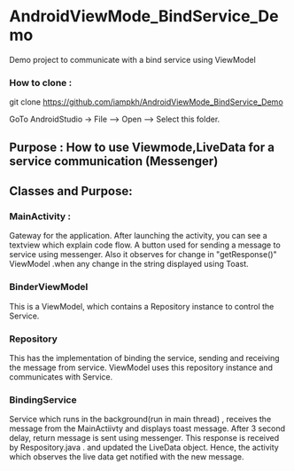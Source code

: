 # AndroidViewMode_BindService_Demo
Demo project to communicate with a bind service using ViewModel
### How to clone :
 git clone https://github.com/iampkh/AndroidViewMode_BindService_Demo

 GoTo AndroidStudio -> File --> Open --> Select this folder.
 

## Purpose : How to use Viewmode,LiveData for a service communication (Messenger)

## Classes and Purpose:
### MainActivity : 
Gateway for the application. After launching the activity, you can see a textview which explain code flow.
A button used for sending a message to service using messenger.
Also  it observes for change in "getResponse()" ViewModel .when any change in the string displayed using Toast.

### BinderViewModel
This is a ViewModel, which contains a Repository instance to control the Service.

### Repository
This has the implementation of binding the service, sending and receiving the message from service.
ViewModel uses this repository instance and communicates with Service.

### BindingService
Service which runs in the background(run in main thread) , receives the message from the MainActiivty and displays toast message.
After 3 second delay, return message is sent using messenger.
This response is received by Respository.java . and updated the LiveData<String> object.
Hence, the activity which observes the live data get notified with the new message.
